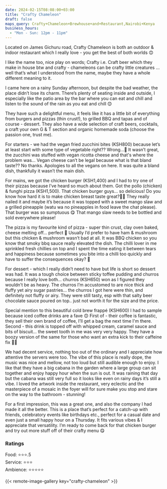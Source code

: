 ```yaml
---
date: 2024-02-15T08:08:00+03:00
title: "Crafty Chameleon"
draft: false
maps_query: Crafty+Chameleon+Brewhouse+and+Restaurant,Nairobi+Kenya
business_hours:
  - "Mon - Sun: 12pm - 11pm"
---
```


Located on James Gichuru road, Crafty Chameleon is both an outdoor & indoor restaurant which I really love - you get the best of both worlds 😊

I like the name too, nice play on words; Crafty i.e. Craft beer which they make in house btw and crafty - chameleons can be crafty little creatures … well that’s what I understood from the name, maybe they have a whole different meaning to it.

I came here on a rainy Sunday afternoon, but despite the bad weather, the place didn’t lose its charm. There’s plenty of seating inside and outside, I especially like the patio area by the bar where you can eat and chill and listen to the sound of the rain as you eat and chill 😊

They have such a delightful menu, it feels like it has a little bit of everything from burgers and pizzas (thin crust!), to grilled BBQ and tapas and of course - dessert. They also have a wide selection of craft beers, cocktails, a craft your own G & T section and organic homemade soda (choose the passion one, trust me).

For starters - we had the vegan fried zucchini bites (KSH800) because let’s at least start with some type of vegetable right?? Wrong…😬 It wasn’t great, the zucchini was stuffed with vegan ricotta cheese and that's where the problem was… Vegan cheese can’t be legal because what is that bland taste?? No thanks. Apologies to all the vegans on here. It was quite a bland dish, thankfully it wasn’t the main dish.

For mains, we got the chicken burger (KSH1,400) and I had to try one of their pizzas because I’ve heard so much about them. Got the pollo (chicken) & funghi pizza (KSH1,500). That chicken burger guys… so delicious! Do you know how hard it is to make chicken breast taste great?😮‍💨 They really nailed it and maybe it’s because it was topped with a sweet mango slaw and a grilled pineapple (watu wa no pineapples in food leave the chat please). That burger was so sumptuous 😋 That mango slaw needs to be bottled and sold everywhere please!

The pizza is my favourite kind of pizza - super thin crust, clay oven baked, cheese melting off… perfect 🤤 Usually I’d prefer to have ham & mushroom but this chicken & mushroom wasn’t bad at all. It was BBQ chicken so you know that smoky bbq sauce really elevated the dish. The chilli lover in me sprinkled fresh chillies on top and I spent the time eating it between tears and happiness because sometimes you bite into a chilli too quickly and have to suffer the consequences okay? 🥵

For dessert - which I really didn’t need to have but life is short so dessert was had. It was a tough choice between sticky toffee pudding and churros because I really love both… churros (KSH650) won as I figured they wouldn’t be as heavy. The churros I’m accustomed to are nice thick and fluffy yet airy sugar pastries… the churros I got here were thin, and definitely not fluffy or airy. They were still tasty, esp with that salty beer chocolate sauce poured on top.. just not worth it for the size and the price.

Special mention to this beautiful cold brew frappé (KSH600) I had to sample because iced coffee drinks are a fave 😊 First of - their coffee is fantastic, they sell their own brand of coffee, I’ll get a bag the next time I'm there. Second - this drink is topped off with whipped cream, caramel sauce and bits of biscuit… the sweet tooth in me was very very happy. They have a boozy version of the same for those who want an extra kick to their caffeine fix 👌🏾

We had decent service, nothing too out of the ordinary and I appreciate how attentive the servers were too. The vibe of this place is really dope, the music was nice and mellow, not too loud but still audible enough to enjoy. I like that they have a big cabana in the garden where a large group can sit together and enjoy happy hour when the sun is out. It was raining that day but the cabana was still very full so it looks like even on rainy days it’s still a vibe. I loved the artwork inside the restaurant, very eclectic and the masterpiece of a mosaic in the foyer will for sure make you stop and stare on the way to the bathroom - stunning!

For a first impression, this was a great one, and also the company I had made it all the better. This is a place that’s perfect for a catch-up with friends, celebratory events like birthdays etc., perfect for a casual date and even just a small happy hour on a Thursday. It fits various vibes & I appreciate that versatility. I’m ready to come back for that chicken burger and try out more stuff off of their crafty menu 😋

### Ratings

Food: ⭐️⭐️⭐️.5<br>
Service: ⭐️⭐️⭐️<br>
Ambience: ⭐️⭐️⭐️⭐️⭐️<br>

{{< remote-image-gallery key="crafty-chameleon" >}}

